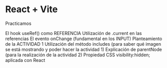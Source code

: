 # React + Vite

Practicamos 

El hook useRef() como REFERENCIA
Utilización de .current en las referencias
El evento onChange (fundamental en los INPUT)
Planteamiento de la ACTIVIDAD 1
Utilización del método includes (para saber qué imagen se está mostrando y poder hacer la actividad 1)
Explicación de parentNode (para la realización de la actividad 2)
Propiedad CSS visibility:hidden; aplicada con React